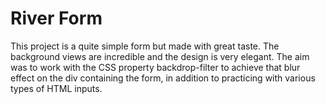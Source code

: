 # River Form
This project is a quite simple form but made with great taste. 
The background views are incredible and the design is very elegant. 
The aim was to work with the CSS property backdrop-filter to achieve that blur effect on the div containing the form, 
in addition to practicing with various types of HTML inputs.
